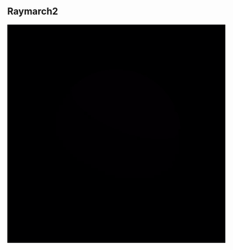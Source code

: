 ## Raymarch2

![Raymarch1](https://github.com/Nismit/glsl-output/blob/main/raymarch1/output-palette.gif)
